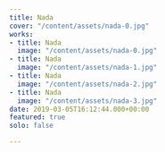```yaml
---
title: Nada
cover: "/content/assets/nada-0.jpg"
works:
- title: Nada
  image: "/content/assets/nada-0.jpg"
- title: Nada
  image: "/content/assets/nada-1.jpg"
- title: Nada
  image: "/content/assets/nada-2.jpg"
- title: Nada
  image: "/content/assets/nada-3.jpg"
date: 2019-03-05T16:12:44.000+00:00
featured: true
solo: false

---
```

